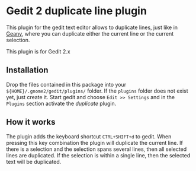 # Gedit 2 duplicate line plugin

This plugin for the gedit text editor allows to duplicate lines, just like in [Geany](http://www.geany.org), where you can duplicate either the current line or the current selection.

This plugin is for Gedit 2.x


## Installation

Drop the files contained in this package into your `${HOME}/.gnome2/gedit/plugins/` folder. If the `plugins` folder does not exist yet, just create it.
Start gedit and choose `Edit >> Settings` and in the `Plugins` section activate the _duplicate_ plugin.


## How it works

The plugin adds the keyboard shortcut `CTRL+SHIFT+d` to gedit. When pressing this key combination the plugin will duplicate the current line. If there is a selection and the selection spans several lines, then all selected lines are duplicated. If the selection is within a single line, then the selected text will be duplicated.

